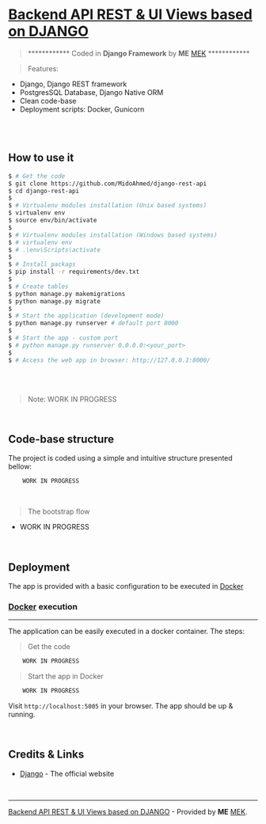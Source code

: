 # [Backend API REST & UI Views based on DJANGO](https://github.com/MidoAhmed/django-rest-api)

>************ Coded in **Django Framework** by **ME** [MEK](https://github.com/MidoAhmed) ************

> Features:

- Django, Django REST framework
- PostgresSQL Database, Django Native ORM
- Clean code-base
- Deployment scripts: Docker, Gunicorn

<br />
<br />


## How to use it

```bash
$ # Get the code
$ git clone https://github.com/MidoAhmed/django-rest-api
$ cd django-rest-api
$
$ # Virtualenv modules installation (Unix based systems)
$ virtualenv env
$ source env/bin/activate
$
$ # Virtualenv modules installation (Windows based systems)
$ # virtualenv env
$ # .\env\Scripts\activate
$
$ # Install packags
$ pip install -r requirements/dev.txt
$
$ # Create tables
$ python manage.py makemigrations
$ python manage.py migrate
$
$ # Start the application (development mode)
$ python manage.py runserver # default port 8000
$
$ # Start the app - custom port
$ # python manage.py runserver 0.0.0.0:<your_port>
$
$ # Access the web app in browser: http://127.0.0.1:8000/
```

<br />
<br />

> Note: WORK IN PROGRESS

<br />

## Code-base structure

The project is coded using a simple and intuitive structure presented bellow:

```bash
    WORK IN PROGRESS
```

<br />

> The bootstrap flow

- WORK IN PROGRESS

<br />

## Deployment

The app is provided with a basic configuration to be executed in [Docker](https://www.docker.com/)

### [Docker](https://www.docker.com/) execution
---

The application can be easily executed in a docker container. The steps:

> Get the code

```bash
    WORK IN PROGRESS
```

> Start the app in Docker

```bash
    WORK IN PROGRESS
```

Visit `http://localhost:5005` in your browser. The app should be up & running.

<br />

## Credits & Links

- [Django](https://www.djangoproject.com/) - The official website

<br />

---
[Backend API REST & UI Views based on DJANGO](#) - Provided by **ME** [MEK](https://github.com/MidoAhmed).